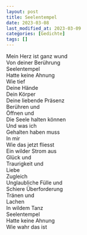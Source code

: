 ```yaml
---
layout: post
title: Seelentempel
date: 2023-03-08
last_modified_at: 2023-03-09
categories: [Gedichte]
tags: []
---
```


Mein Herz ist ganz wund  
Von deiner Berührung  
Seelentempel  
Hatte keine Ahnung  
Wie tief  
Deine Hände  
Dein Körper  
Deine liebende Präsenz  
Berühren und  
Öffnen und  
Die Seele halten können  
Und was ich  
Gehalten haben muss  
In mir  
Wie das jetzt fliesst  
Ein wilder Strom aus  
Glück und  
Traurigkeit und  
Liebe  
Zugleich  
Unglaubliche Fülle und  
Schiere Überforderung  
Tränen und  
Lachen  
In wildem Tanz  
Seelentempel  
Hatte keine Ahnung  
Wie wahr das ist